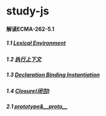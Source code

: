 # study-js
#### 解读ECMA-262-5.1

##### 1.1 [Lexical Environment](LexicalEnvironment.md)
##### 1.2 [执行上下文](ExecutionContext.md)
##### 1.3 [Declaration Binding Instantiation](DeclarationBindingInstantiation.md)
##### 1.4 [Closure(闭包)](Closure.md)
##### 2.1 [prototype&\_\_proto\_\_](prototype&__proto__.md)
